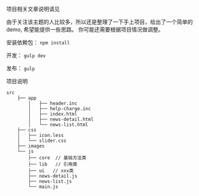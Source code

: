 项目相关文章说明请见 

由于关注该主题的人比较多，所以还是整理了一下手上项目，给出了一个简单的demo, 希望能提供一些思路。
你可能还需要根据项目情况做调整。


安装依赖包：
`npm install`

开发：
`gulp dev`

发布：
`gulp`
 

项目说明
 
    src
        ├── app
            │   ├── header.inc
            │   ├── help-charge.inc
            │   ├── index.html
            │   ├── news-detail.html
            │   └── news-list.html
        ├── css
        │   ├── icon.less
        │   └── slider.css
        ├── images
        └── js
            ├── core  // 基础方法类
            ├── lib   // 引用类
            ├── ui   // xxx类
            ├── news-detail.js
            ├── news-list.js
            └── main.js
 

